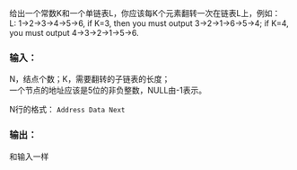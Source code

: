 给出一个常数K和一个单链表L，你应该每K个元素翻转一次在链表L上，例如：<br>
L: 1→2→3→4→5→6, if K=3, then you must output 3→2→1→6→5→4; if K=4, you must output 4→3→2→1→5→6.<br>
### 输入：

N，结点个数；K，需要翻转的子链表的长度；<br>
一个节点的地址应该是5位的非负整数，NULL由-1表示。<br>

N行的格式：
```Address Data Next  ```
### 输出：
和输入一样



